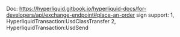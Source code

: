 Doc: https://hyperliquid.gitbook.io/hyperliquid-docs/for-developers/api/exchange-endpoint#place-an-order
sign support:
1, HyperliquidTransaction:UsdClassTransfer
2, HyperliquidTransaction:UsdSend
